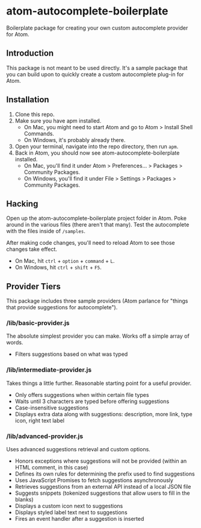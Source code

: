 # atom-autocomplete-boilerplate

Boilerplate package for creating your own custom autocomplete provider for Atom.

## Introduction

This package is not meant to be used directly. It's a sample package that you can build upon to quickly create a custom autocomplete plug-in for Atom.

## Installation

1. Clone this repo.
2. Make sure you have apm installed.
    - On Mac, you might need to start Atom and go to Atom &gt; Install Shell Commands.
    - On Windows, it's probably already there.
3. Open your terminal, navigate into the repo directory, then run `apm`.
4. Back in Atom, you should now see atom-autocomplete-boilerplate installed.
    - On Mac, you'll find it under Atom &gt; Preferences... &gt; Packages &gt; Community Packages.
    - On Windows, you'll find it under File &gt; Settings &gt; Packages &gt; Community Packages.

## Hacking

Open up the atom-autocomplete-boilerplate project folder in Atom. Poke around in the various files (there aren't that many). Test the autocomplete with the files inside of `/samples`.

After making code changes, you'll need to reload Atom to see those changes take effect.
- On Mac, hit `ctrl` + `option` + `command` + `L`.
- On Windows, hit `ctrl` + `shift` + `F5`.

## Provider Tiers

This package includes three sample providers (Atom parlance for "things that provide suggestions for autocomplete").

### /lib/basic-provider.js

The absolute simplest provider you can make. Works off a simple array of words.

- Filters suggestions based on what was typed

### /lib/intermediate-provider.js

Takes things a little further. Reasonable starting point for a useful provider.

- Only offers suggestions when within certain file types
- Waits until 3 characters are typed before offering suggestions
- Case-insensitive suggestions
- Displays extra data along with suggestions: description, more link, type icon, right text label

### /lib/advanced-provider.js

Uses advanced suggestions retrieval and custom options.

- Honors exceptions where suggestions will not be provided (within an HTML comment, in this case)
- Defines its own rules for determining the prefix used to find suggestions
- Uses JavaScript Promises to fetch suggestions asynchronously
- Retrieves suggestions from an external API instead of a local JSON file
- Suggests snippets (tokenized suggestions that allow users to fill in the blanks)
- Displays a custom icon next to suggestions
- Displays styled label text next to suggestions
- Fires an event handler after a suggestion is inserted
